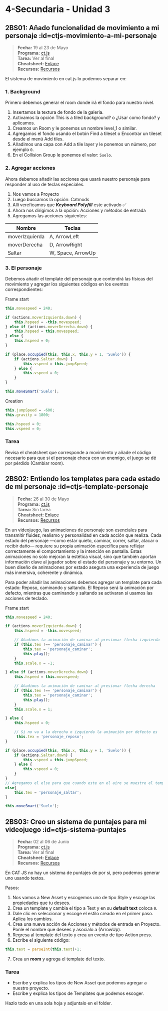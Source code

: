 # 4-Secundaria - Unidad 3

## 2BS01: Añado funcionalidad de movimiento a mi personaje :id=ctjs-movimiento-a-mi-personaje

> <i class="bi bi-calendar"></i> **Fecha:** 19 al 23 de Mayo<br><i class="bi bi-window-desktop"></i> **Programa:** [ct.js](https://ctjs.rocks/)<br><i class="bi bi-calendar-check"></i> **Tarea:** Ver al final<br><i class="bi bi-files"></i> **Cheatsheet:** [Enlace](https://comigo.itch.io/ct-cheat-sheet)<br><i class="bi bi-briefcase"></i> **Recursos:** [Recursos](https://drive.google.com/drive/folders/19UQ_kuY8V0xU3Kd8aMDtbcXS7qQDOJ98?usp=sharing)

El sistema de movimiento en cat.js lo podemos separar en:

### 1. Background

Primero debemos generar el room donde irá el fondo para nuestro nivel.

1. Insertamos la textura de fondo de la galeria.
2. Activamos la opción <span class="badge badge-secondary"> This is a tiled background?</span> o <span class="badge badge-secondary">¿Usar como fondo?</span> y aplicamos.
3. Creamos un <span class="badge badge-secondary"> Room</span> y le ponemos un nombre <span class="badge badge-secondary"> level_1</span> o similar.
4. Agregamos el fondo usando el botón <span class="badge badge-outline"><i class="bi bi-search icon"></i> Find a tileset</span> o <span class="badge badge-outline"><i class="bi bi-search icon"></i> Encontrar un tileset</span> desde el menú <span class="badge badge-outline">Add tiles</span>.
5. Añadimos una capa con <span class="badge badge-outline">Add a tile layer</span> y le ponemos un número, por ejemplo `0`.
6. En el <span class="badge badge-secondary">Collision Group</span> le ponemos el valor: `Suelo`.

### 2. Agregar acciones

Ahora debemos añadir las acciones que usará nuestro personaje para responder al uso de teclas especiales.

1. Nos vamos a <span class="badge badge-primary"><i class="bi bi-sliders2-vertical icon"></i> Proyecto</span>
2. Luego buscamos la opción: <span class="badge badge-outline"><i class="bi bi-share icon"></i> Catmods</span>
3. Allí vereficamos que ***Keyboard Polyfill*** este activado ✅
4. Ahora nos dirigimos a la opción: <span class="badge badge-outline"><i class="bi bi-cast icon"></i> Acciones y métodos de entrada</span>
5. Agregamos las acciones siguientes:

|**Nombre**      |**Teclas**         |
|----------------|-------------------|
| moverIzquierda | A, ArrowLeft      |
| moverDerecha   | D, ArrowRight     |
| Saltar         | W, Space, ArrowUp |


### 3. El personaje

Debemos añadir el template del personaje que contendrá las físicas del movimiento y agregar los siguientes códigos en los eventos correspondientes:

<span class="badge badge-outline"><i class="bi bi-chevron-bar-left icon"></i> Frame start</span>

```javascript
this.movespeed = 240; 

if (actions.moverIzquierda.down) {
    this.hspeed = -this.movespeed;
} else if (actions.moverDerecha.down) {
    this.hspeed = this.movespeed;
} else {
    this.hspeed = 0;
}

if (place.occupied(this, this.x, this.y + 1, 'Suelo')) {
    if (actions.Saltar.down) {
        this.vspeed = this.jumpSpeed;
    } else {
        this.vspeed = 0;
    }
}

this.moveSmart('Suelo');
```

<span class="badge badge-outline"><i class="bi bi-sun icon"></i> Creation</span>

```javascript
this.jumpSpeed = -600;
this.gravity = 1800;

this.hspeed = 0;
this.vspeed = 0;
```

### Tarea

Revisa el cheatsheet que corresponde a movimiento y añade el código necesario para que si el personaje choca con un enemigo, el juego se dé por pérdido (Cambiar room).

## 2BS02: Entiendo los templates para cada estado de mi personaje :id=ctjs-template-personaje

> <i class="bi bi-calendar"></i> **Fecha:** 26 al 30 de Mayo<br><i class="bi bi-window-desktop"></i> **Programa:** [ct.js](https://ctjs.rocks/)<br><i class="bi bi-calendar-check"></i> **Tarea:** Sin tarea<br><i class="bi bi-files"></i> **Cheatsheet:** [Enlace](https://comigo.itch.io/ct-cheat-sheet)<br><i class="bi bi-briefcase"></i> **Recursos:** [Recursos](https://drive.google.com/drive/folders/19UQ_kuY8V0xU3Kd8aMDtbcXS7qQDOJ98?usp=sharing)

En un videojuego, las animaciones de personaje son esenciales para transmitir fluidez, realismo y personalidad en cada acción que realiza. Cada estado del personaje —como estar quieto, caminar, correr, saltar, atacar o recibir daño— requiere su propia animación específica para reflejar correctamente el comportamiento y la intención en pantalla. Estas animaciones no solo mejoran la estética visual, sino que también aportan información clave al jugador sobre el estado del personaje y su entorno. Un buen diseño de animaciones por estado asegura una experiencia de juego más inmersiva, coherente y dinámica.

Para poder añadir las animaciones debemos agregar un template para cada estado: Reposo, caminando y saltando. El Reposo será la animación por defecto, mientras que caminando y saltando se activaran si usamos las acciones de teclado.

<span class="badge badge-outline"><i class="bi bi-chevron-bar-left icon"></i> Frame start</span>

```javascript
this.movespeed = 240; 

if (actions.moverIzquierda.down) {
    this.hspeed = -this.movespeed;

    // Añadimos la animación de caminar al presionar flecha izquierda
    if (this.tex !== 'personaje_caminar') {
        this.tex = 'personaje_caminar';
        this.play();
    }
    this.scale.x = -1;

} else if (actions.moverDerecha.down) {
    this.hspeed = this.movespeed;

    // Añadimos la animación de caminar al presionar flecha derecha
    if (this.tex !== 'personaje_caminar') {
        this.tex = 'personaje_caminar';
        this.play();
    }
    this.scale.x = 1;

} else {
    this.hspeed = 0;

    // Si no va a la derecha o izquierda la animación por defecto es
     this.tex = 'personaje_reposo';
}

if (place.occupied(this, this.x, this.y + 1, 'Suelo')) {
    if (actions.Saltar.down) {
        this.vspeed = this.jumpSpeed;
    } else {
        this.vspeed = 0;
    }
}
// Agregamos el else para que cuando este en el aire se muestre el template correcto.
else{
    this.tex = 'personaje_saltar';
}

this.moveSmart('Suelo');
```

<div class="currentTheme">

## 2BS03: Creo un sistema de puntajes para mi videojuego :id=ctjs-sistema-puntajes

> <i class="bi bi-calendar"></i> **Fecha:** 02 al 06 de Junio<br><i class="bi bi-window-desktop"></i> **Programa:** [ct.js](https://ctjs.rocks/)<br><i class="bi bi-calendar-check"></i> **Tarea:** Ver al final<br><i class="bi bi-files"></i> **Cheatsheet:** [Enlace](https://comigo.itch.io/ct-cheat-sheet)<br><i class="bi bi-briefcase"></i> **Recursos:** [Recursos](https://drive.google.com/drive/folders/19UQ_kuY8V0xU3Kd8aMDtbcXS7qQDOJ98?usp=sharing)

En CAT JS no hay un sistema de puntajes de por si, pero podemos generar uno usando textos.

Pasos:

1. Nos vamos a <span class="badge badge-outline-green"><i class="bi bi-plus-lg icon"></i> New Asset</span> y escogemos uno de tipo <span class="badge badge-outline">Style</span> y escoge las propiedades que tu desees.
2. Crea un template y cambia el tipo a <span class="badge badge-outline"><i class="bi bi-fonts icon"></i> Text</span> y en su **default text** coloca `0`.
3. Dale clic en seleccionar y escoge el estilo creado en el primer paso. Aplica los cambios.
4. Crea una nueva acción de <span class="badge badge-outline"><i class="bi bi-cast icon"></i> Acciones y métodos de entrada</span> en <span class="badge badge-primary"><i class="bi bi-sliders2-vertical icon"></i> Proyecto</span>. Ponle el nombre que desees y asocialo a <span class="badge badge-photoshop"><i class="bi bi-arrow-up icon"></i></span> (ArrowUp).
5. Regresa al template del texto y crea un evento de tipo <span class="badge badge-outline"><i class="bi bi-cast icon"></i>Action press</span>.
6. Escribe el siguiente código:

```javascript
this.text = parseInt(this.text)+1;
```

7. Crea un **room** y agrega el template del texto.

### Tarea

- Escribe y explica los tipos de <span class="badge badge-outline-green"><i class="bi bi-plus-lg icon"></i> New Asset</span> que podemos agregar a nuestro proyecto.
- Escribe y explica los tipos de <span class="badge badge-outline"><i class="bi bi-robot icon"></i> Templates</span> que podemos escoger.

Hazlo todo en una sola hoja y adjuntalo en el folder.

</div>
